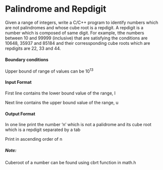# Palindrome and Repdigit

Given a range of integers, write a C/C++ program to identify numbers which
are not palindromes and whose cube root is a repdigit. A repdigit is a number
which is composed of same digit. For example, tthe numbers between 10 and
99999 (inclusive) that are satisfying the conditions are 10648, 35937 and 85184
and their corressponding cube roots which are repdigits are 22, 33 and 44.

#### Boundary conditions

Upper bound of range of values can be 10<sup>13</sup>

#### Input Format

First line contains the lower bound value of the range, l

Next line contains the upper bound value of the range, u

#### Output Format

In one line print the number ‘n’ which is not a palidrome and its cube root
which is a repdigit separated by a tab

Print in ascending order of n

##### Note:

Cuberoot of a number can be found using cbrt function in math.h